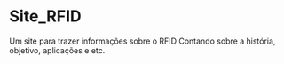 # Site_RFID
Um site para trazer informações sobre o RFID
Contando sobre a história, objetivo, aplicações e etc.
